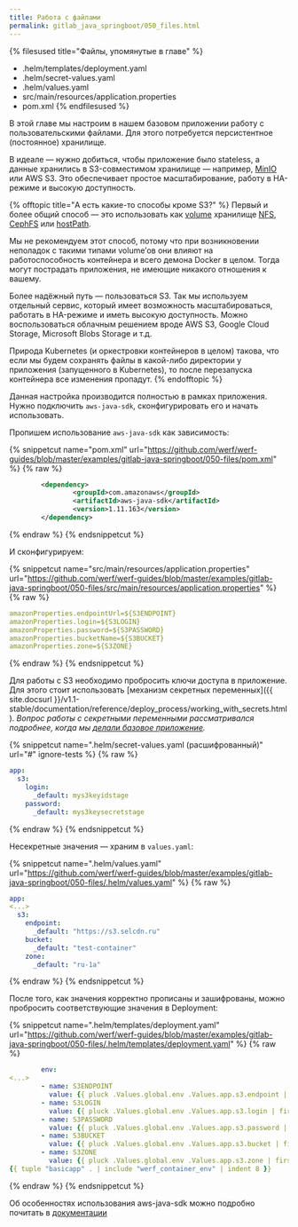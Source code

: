 ```yaml
---
title: Работа с файлами
permalink: gitlab_java_springboot/050_files.html
---
```


{% filesused title="Файлы, упомянутые в главе" %}
- .helm/templates/deployment.yaml
- .helm/secret-values.yaml
- .helm/values.yaml
- src/main/resources/application.properties
- pom.xml
{% endfilesused %}

В этой главе мы настроим в нашем базовом приложении работу с пользовательскими файлами. Для этого потребуется персистентное (постоянное) хранилище.

В идеале — нужно добиться, чтобы приложение было stateless, а данные хранились в S3-совместимом хранилище — например, [MinIO](https://github.com/minio/minio) или AWS S3. Это обеспечивает простое масштабирование, работу в HA-режиме и высокую доступность.

{% offtopic title="А есть какие-то способы кроме S3?" %}
Первый и более общий способ — это использовать как [volume](https://kubernetes.io/docs/concepts/storage/volumes/) хранилище [NFS](https://kubernetes.io/docs/concepts/storage/volumes/#nfs), [CephFS](https://kubernetes.io/docs/concepts/storage/volumes/#cephfs) или [hostPath](https://kubernetes.io/docs/concepts/storage/volumes/#hostpath).

Мы не рекомендуем этот способ, потому что при возникновении неполадок с такими типами volume’ов они влияют на работоспособность контейнера и всего демона Docker в целом. Тогда могут пострадать приложения, не имеющие никакого отношения к вашему.

Более надёжный путь — пользоваться S3. Так мы используем отдельный сервис, который имеет возможность масштабироваться, работать в HA-режиме и иметь высокую доступность. Можно воспользоваться облачным решением вроде AWS S3, Google Cloud Storage, Microsoft Blobs Storage и т.д.

Природа Kubernetes (и оркестровки контейнеров в целом) такова, что если мы будем сохранять файлы в какой-либо директории у приложения (запущенного в Kubernetes), то после перезапуска контейнера все изменения пропадут.
{% endofftopic %}

Данная настройка производится полностью в рамках приложения. Нужно подключить `aws-java-sdk`, сконфигурировать его и начать использовать.

Пропишем использование `aws-java-sdk` как зависимость:

{% snippetcut name="pom.xml" url="https://github.com/werf/werf-guides/blob/master/examples/gitlab-java-springboot/050-files/pom.xml" %}
{% raw %}
```xml
		<dependency>
				<groupId>com.amazonaws</groupId>
				<artifactId>aws-java-sdk</artifactId>
				<version>1.11.163</version>
		</dependency>
```
{% endraw %}
{% endsnippetcut %}

И сконфигурируем:

{% snippetcut name="src/main/resources/application.properties" url="https://github.com/werf/werf-guides/blob/master/examples/gitlab-java-springboot/050-files/src/main/resources/application.properties" %}
{% raw %}
```yaml
amazonProperties.endpointUrl=${S3ENDPOINT}
amazonProperties.login=${S3LOGIN}
amazonProperties.password=${S3PASSWORD}
amazonProperties.bucketName=${S3BUCKET}
amazonProperties.zone=${S3ZONE}
```
{% endraw %}
{% endsnippetcut %}

Для работы с S3 необходимо пробросить ключи доступа в приложение. Для этого стоит использовать [механизм секретных переменных]({{ site.docsurl }}/v1.1-stable/documentation/reference/deploy_process/working_with_secrets.html). *Вопрос работы с секретными переменными рассматривался подробнее, когда мы [делали базовое приложение](020_basic.html#secret-values-yaml).*

{% snippetcut name=".helm/secret-values.yaml (расшифрованный)" url="#" ignore-tests %}
{% raw %}
```yaml
app:
  s3:
    login:
      _default: mys3keyidstage
    password:
      _default: mys3keysecretstage
```
{% endraw %}
{% endsnippetcut %}

Несекретные значения — храним в `values.yaml`:

{% snippetcut name=".helm/values.yaml" url="https://github.com/werf/werf-guides/blob/master/examples/gitlab-java-springboot/050-files/.helm/values.yaml" %}
{% raw %}
```yaml
app:
<...>
  s3:
    endpoint:
      _default: "https://s3.selcdn.ru"
    bucket:
      _default: "test-container"
    zone:
      _default: "ru-1a"
```
{% endraw %}
{% endsnippetcut %}

После того, как значения корректно прописаны и зашифрованы, можно пробросить соответствующие значения в Deployment:

{% snippetcut name=".helm/templates/deployment.yaml" url="https://github.com/werf/werf-guides/blob/master/examples/gitlab-java-springboot/050-files/.helm/templates/deployment.yaml" %}
{% raw %}
```yaml
        env:
<...>
        - name: S3ENDPOINT
          value: {{ pluck .Values.global.env .Values.app.s3.endpoint | first | default .Values.app.s3.endpoint._default | quote }}
        - name: S3LOGIN
          value: {{ pluck .Values.global.env .Values.app.s3.login | first | default .Values.app.s3.login._default | quote }}
        - name: S3PASSWORD
          value: {{ pluck .Values.global.env .Values.app.s3.password | first | default .Values.app.s3.password._default | quote }}
        - name: S3BUCKET
          value: {{ pluck .Values.global.env .Values.app.s3.bucket | first | default .Values.app.s3.bucket._default | quote }}
        - name: S3ZONE
          value: {{ pluck .Values.global.env .Values.app.s3.zone | first | default .Values.app.s3.zone._default | quote }}
{{ tuple "basicapp" . | include "werf_container_env" | indent 8 }}
```
{% endraw %}
{% endsnippetcut %}

Об особенностях использования aws-java-sdk можно подробно почитать в [документации](https://cloud.spring.io/spring-cloud-aws/spring-cloud-aws.html)

<div id="go-forth-button">
    <go-forth url="060_email.html" label="Работа с электронной почтой" framework="{{ page.label_framework }}" ci="{{ page.label_ci }}" guide-code="{{ page.guide_code }}" base-url="{{ site.baseurl }}"></go-forth>
</div>
